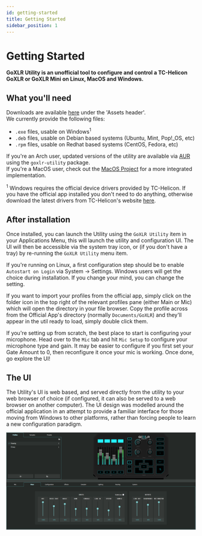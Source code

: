 ```yaml
---
id: getting-started
title: Getting Started
sidebar_position: 1
---
```


# Getting Started
**GoXLR Utility is an unofficial tool to configure
and control a TC-Helicon GoXLR or GoXLR Mini on Linux, MacOS and Windows.**

## What you'll need
Downloads are available [here](https://github.com/GoXLR-on-Linux/goxlr-utility/releases) under the 'Assets header'.<br/>
We currently provide the following files:<br/>
- `.exe` files, usable on Windows<sup>1</sup>
- `.deb` files, usable on Debian based systems (Ubuntu, Mint, Pop!_OS, etc)
- `.rpm` files, usable on Redhat based systems (CentOS, Fedora, etc)

If you're an Arch user, updated versions of the utility are available via [AUR](https://aur.archlinux.org/packages/goxlr-utility)
using the `goxlr-utility` package.  
If you're a MacOS user, check out the [MacOS Project](https://github.com/Adelenade/GoXlr-Macos) for a more integrated implementation.

<sup>1</sup> Windows requires the official device drivers provided by TC-Helicon.
If you have the official app installed you don't need to do anything,
otherwise download the latest drivers from TC-Helicon's website [here](https://go.tc-helicon.com/GoXLR_driver_5.12).

## After installation
Once installed, you can launch the Utility using the `GoXLR Utility` item in your Applications Menu, this will launch
the utility and configuration UI. The UI will then be accessible via the system tray icon, or (if you don't have a tray)
by re-running the `GoXLR Utility` menu item.

If you're running on Linux, a first configuration step should be to enable `Autostart on Login` via System -> Settings.
Windows users will get the choice during installation. If you change your mind, you can change the setting.

If you want to import your profiles from the official app, simply click on the folder icon in the top right of the
relevant profiles pane (either Main or Mic) which will open the directory in your file browser. Copy the profile across
from the Official App's directory (normally `Documents/GoXLR`) and they'll appear in the util ready to load, simply
double click them.

If you're setting up from scratch, the best place to start is configuring your microphone. Head over to the `Mic` tab
and hit `Mic Setup` to configure your microphone type and gain. It may be easier to configure if you first set your
Gate Amount to 0, then reconfigure it once your mic is working. Once done, go explore the UI!

## The UI
The Utility's UI is web based, and served directly from the utility to your web browser of choice (if configured, it
can also be served to a web browser on another computer). The UI design was modelled around the official application
in an attempt to provide a familiar interface for those moving from Windows to other platforms, rather than forcing
people to learn a new configuration paradigm.

![image](/img/device/goxlr-utility-non-submix.png)